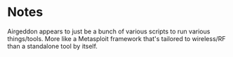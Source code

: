 # Notes

Airgeddon appears to just be a bunch of various scripts to run various things/tools. More like a Metasploit framework that's tailored to wireless/RF than a standalone tool by itself.